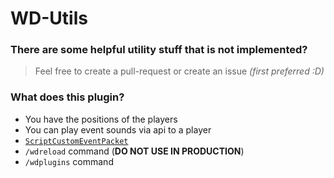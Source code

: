 # WD-Utils

### There are some helpful utility stuff that is not implemented?
> Feel free to create a pull-request or create an issue *(first preferred :D)*


### What does this plugin?
- You have the positions of the players
- You can play event sounds via api to a player
- [`ScriptCustomEventPacket`](./docs/ScriptCustomEventPacket.md)
- `/wdreload` command (**DO NOT USE IN PRODUCTION**)
- `/wdplugins` command

